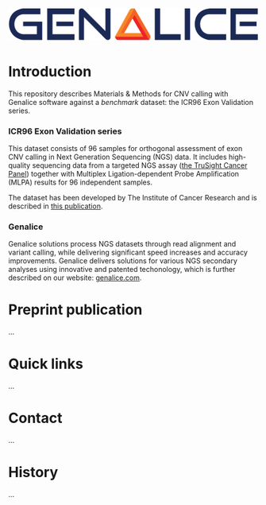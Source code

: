 # ![Genalice](images/GENALICE_COR_logo-RGB.jpg)

# Introduction
This repository describes Materials & Methods for CNV calling with Genalice software against a _benchmark_ dataset: the ICR96 Exon Validation series.

### ICR96 Exon Validation series
This dataset consists of 96 samples for orthogonal assessment of exon CNV calling in Next Generation Sequencing (NGS) data. It includes high-quality sequencing data from a targeted NGS assay ([the TruSight Cancer Panel](https://www.illumina.com/Documents/products/datasheets/datasheet_trusight_cancer.pdf)) together with Multiplex Ligation-dependent Probe Amplification (MLPA) results for 96 independent samples.

The dataset has been developed by The Institute of Cancer Research and is described in [this publication](https://wellcomeopenresearch.org/articles/2-35/v1).

### Genalice
Genalice solutions process NGS datasets through read alignment and variant calling, while delivering significant speed increases and accuracy improvements. Genalice delivers solutions for various NGS secondary analyses using innovative and patented techonology, which is further described on our website: [genalice.com](http://www.genalice.com).

# Preprint publication
...

# Quick links
...

# Contact
...

# History
...

